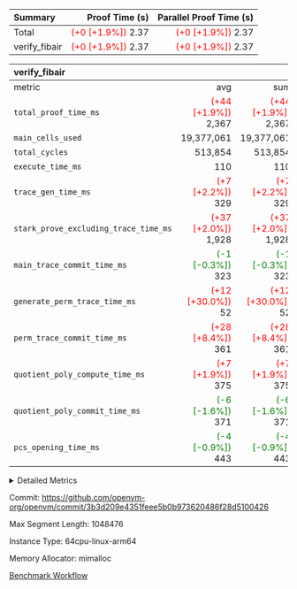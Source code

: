 | Summary | Proof Time (s) | Parallel Proof Time (s) |
|:---|---:|---:|
| Total | <span style='color: red'>(+0 [+1.9%])</span> 2.37 | <span style='color: red'>(+0 [+1.9%])</span> 2.37 |
| verify_fibair | <span style='color: red'>(+0 [+1.9%])</span> 2.37 | <span style='color: red'>(+0 [+1.9%])</span> 2.37 |


| verify_fibair |||||
|:---|---:|---:|---:|---:|
|metric|avg|sum|max|min|
| `total_proof_time_ms ` | <span style='color: red'>(+44 [+1.9%])</span> 2,367 | <span style='color: red'>(+44 [+1.9%])</span> 2,367 | <span style='color: red'>(+44 [+1.9%])</span> 2,367 | <span style='color: red'>(+44 [+1.9%])</span> 2,367 |
| `main_cells_used     ` |  19,377,061 |  19,377,061 |  19,377,061 |  19,377,061 |
| `total_cycles        ` |  513,854 |  513,854 |  513,854 |  513,854 |
| `execute_time_ms     ` |  110 |  110 |  110 |  110 |
| `trace_gen_time_ms   ` | <span style='color: red'>(+7 [+2.2%])</span> 329 | <span style='color: red'>(+7 [+2.2%])</span> 329 | <span style='color: red'>(+7 [+2.2%])</span> 329 | <span style='color: red'>(+7 [+2.2%])</span> 329 |
| `stark_prove_excluding_trace_time_ms` | <span style='color: red'>(+37 [+2.0%])</span> 1,928 | <span style='color: red'>(+37 [+2.0%])</span> 1,928 | <span style='color: red'>(+37 [+2.0%])</span> 1,928 | <span style='color: red'>(+37 [+2.0%])</span> 1,928 |
| `main_trace_commit_time_ms` | <span style='color: green'>(-1 [-0.3%])</span> 323 | <span style='color: green'>(-1 [-0.3%])</span> 323 | <span style='color: green'>(-1 [-0.3%])</span> 323 | <span style='color: green'>(-1 [-0.3%])</span> 323 |
| `generate_perm_trace_time_ms` | <span style='color: red'>(+12 [+30.0%])</span> 52 | <span style='color: red'>(+12 [+30.0%])</span> 52 | <span style='color: red'>(+12 [+30.0%])</span> 52 | <span style='color: red'>(+12 [+30.0%])</span> 52 |
| `perm_trace_commit_time_ms` | <span style='color: red'>(+28 [+8.4%])</span> 361 | <span style='color: red'>(+28 [+8.4%])</span> 361 | <span style='color: red'>(+28 [+8.4%])</span> 361 | <span style='color: red'>(+28 [+8.4%])</span> 361 |
| `quotient_poly_compute_time_ms` | <span style='color: red'>(+7 [+1.9%])</span> 375 | <span style='color: red'>(+7 [+1.9%])</span> 375 | <span style='color: red'>(+7 [+1.9%])</span> 375 | <span style='color: red'>(+7 [+1.9%])</span> 375 |
| `quotient_poly_commit_time_ms` | <span style='color: green'>(-6 [-1.6%])</span> 371 | <span style='color: green'>(-6 [-1.6%])</span> 371 | <span style='color: green'>(-6 [-1.6%])</span> 371 | <span style='color: green'>(-6 [-1.6%])</span> 371 |
| `pcs_opening_time_ms ` | <span style='color: green'>(-4 [-0.9%])</span> 443 | <span style='color: green'>(-4 [-0.9%])</span> 443 | <span style='color: green'>(-4 [-0.9%])</span> 443 | <span style='color: green'>(-4 [-0.9%])</span> 443 |



<details>
<summary>Detailed Metrics</summary>

|  | verify_program_compile_ms | total_cells | stark_prove_excluding_trace_time_ms | quotient_poly_compute_time_ms | quotient_poly_commit_time_ms | perm_trace_commit_time_ms | pcs_opening_time_ms | main_trace_commit_time_ms |
| --- | --- | --- | --- | --- | --- | --- | --- |
|  | 5 | 65,536 | 66 | 3 | 13 | 0 | 32 | 16 | 

| air_name | rows | quotient_deg | main_cols | interactions | constraints | cells |
| --- | --- | --- | --- | --- | --- | --- |
| AccessAdapterAir<2> |  | 4 |  | 5 | 12 |  | 
| AccessAdapterAir<4> |  | 4 |  | 5 | 12 |  | 
| AccessAdapterAir<8> |  | 4 |  | 5 | 12 |  | 
| FibonacciAir | 32,768 | 1 | 2 |  | 5 | 65,536 | 
| FriReducedOpeningAir |  | 4 |  | 31 | 53 |  | 
| NativePoseidon2Air<BabyBearParameters>, 1> |  | 4 |  | 176 | 590 |  | 
| PhantomAir |  | 4 |  | 3 | 4 |  | 
| ProgramAir |  | 1 |  | 1 | 4 |  | 
| VariableRangeCheckerAir |  | 1 |  | 1 | 4 |  | 
| VmAirWrapper<BranchNativeAdapterAir, BranchEqualCoreAir<1> |  | 2 |  | 11 | 23 |  | 
| VmAirWrapper<JalNativeAdapterAir, JalCoreAir> |  | 4 |  | 7 | 6 |  | 
| VmAirWrapper<NativeAdapterAir<2, 0>, PublicValuesCoreAir> |  | 4 |  | 11 | 22 |  | 
| VmAirWrapper<NativeAdapterAir<2, 1>, FieldArithmeticCoreAir> |  | 4 |  | 15 | 23 |  | 
| VmAirWrapper<NativeLoadStoreAdapterAir<1>, NativeLoadStoreCoreAir<1> |  | 4 |  | 15 | 20 |  | 
| VmAirWrapper<NativeLoadStoreAdapterAir<4>, NativeLoadStoreCoreAir<4> |  | 4 |  | 15 | 20 |  | 
| VmAirWrapper<NativeVectorizedAdapterAir<4>, FieldExtensionCoreAir> |  | 4 |  | 15 | 23 |  | 
| VmConnectorAir |  | 4 |  | 3 | 8 |  | 
| VolatileBoundaryAir |  | 4 |  | 4 | 16 |  | 

| group | trace_gen_time_ms | total_proof_time_ms | total_cycles | total_cells | stark_prove_excluding_trace_time_ms | quotient_poly_compute_time_ms | quotient_poly_commit_time_ms | perm_trace_commit_time_ms | pcs_opening_time_ms | main_trace_commit_time_ms | main_cells_used | generate_perm_trace_time_ms | execute_time_ms |
| --- | --- | --- | --- | --- | --- | --- | --- | --- | --- | --- | --- | --- | --- |
| verify_fibair | 329 | 2,367 | 513,854 | 50,170,008 | 1,928 | 375 | 371 | 361 | 443 | 323 | 19,377,061 | 52 | 110 | 

| group | air_name | rows | prep_cols | perm_cols | main_cols | cells |
| --- | --- | --- | --- | --- | --- | --- |
| verify_fibair | AccessAdapterAir<2> | 65,536 |  | 16 | 11 | 1,769,472 | 
| verify_fibair | AccessAdapterAir<4> | 32,768 |  | 16 | 13 | 950,272 | 
| verify_fibair | AccessAdapterAir<8> | 128 |  | 16 | 17 | 4,224 | 
| verify_fibair | FriReducedOpeningAir | 1,024 |  | 36 | 26 | 63,488 | 
| verify_fibair | NativePoseidon2Air<BabyBearParameters>, 1> | 16,384 |  | 356 | 399 | 12,369,920 | 
| verify_fibair | PhantomAir | 16,384 |  | 8 | 6 | 229,376 | 
| verify_fibair | ProgramAir | 8,192 |  | 8 | 10 | 147,456 | 
| verify_fibair | VariableRangeCheckerAir | 262,144 | 2 | 8 | 1 | 2,359,296 | 
| verify_fibair | VmAirWrapper<BranchNativeAdapterAir, BranchEqualCoreAir<1> | 131,072 |  | 28 | 23 | 6,684,672 | 
| verify_fibair | VmAirWrapper<JalNativeAdapterAir, JalCoreAir> | 16,384 |  | 12 | 10 | 360,448 | 
| verify_fibair | VmAirWrapper<NativeAdapterAir<2, 1>, FieldArithmeticCoreAir> | 262,144 |  | 20 | 30 | 13,107,200 | 
| verify_fibair | VmAirWrapper<NativeLoadStoreAdapterAir<1>, NativeLoadStoreCoreAir<1> | 131,072 |  | 36 | 25 | 7,995,392 | 
| verify_fibair | VmAirWrapper<NativeLoadStoreAdapterAir<4>, NativeLoadStoreCoreAir<4> | 16,384 |  | 36 | 34 | 1,146,880 | 
| verify_fibair | VmAirWrapper<NativeVectorizedAdapterAir<4>, FieldExtensionCoreAir> | 8,192 |  | 20 | 40 | 491,520 | 
| verify_fibair | VmConnectorAir | 2 | 1 | 8 | 4 | 24 | 
| verify_fibair | VolatileBoundaryAir | 131,072 |  | 8 | 11 | 2,490,368 | 

</details>


Commit: https://github.com/openvm-org/openvm/commit/3b3d209e4351feee5b0b973620486f28d5100426

Max Segment Length: 1048476

Instance Type: 64cpu-linux-arm64

Memory Allocator: mimalloc

[Benchmark Workflow](https://github.com/openvm-org/openvm/actions/runs/12958450428)
